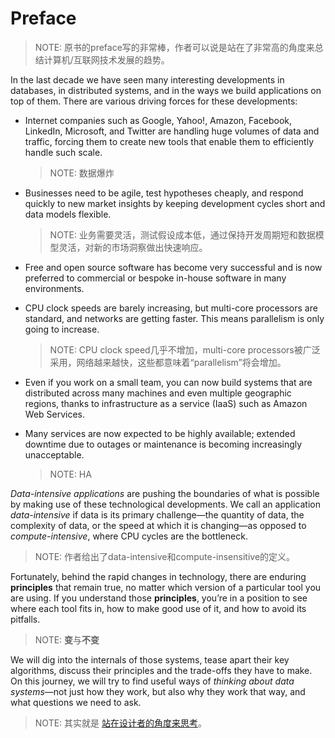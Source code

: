 # Preface

> NOTE: 原书的preface写的非常棒，作者可以说是站在了非常高的角度来总结计算机/互联网技术发展的趋势。

In the last decade we have seen many interesting developments in databases, in distributed systems, and in the ways we build applications on top of them. There are various driving forces for these developments:

- Internet companies such as Google, Yahoo!, Amazon, Facebook, LinkedIn, Microsoft, and Twitter are handling huge volumes of data and traffic, forcing them to create new tools that enable them to efficiently handle such scale.

  > NOTE: 数据爆炸

- Businesses need to be agile, test hypotheses cheaply, and respond quickly to new market insights by keeping development cycles short and data models flexible.

  > NOTE: 业务需要灵活，测试假设成本低，通过保持开发周期短和数据模型灵活，对新的市场洞察做出快速响应。

- Free and open source software has become very successful and is now preferred to commercial or bespoke in-house software in many environments.

- CPU clock speeds are barely increasing, but multi-core processors are standard, and networks are getting faster. This means parallelism is only going to increase.

  > NOTE: CPU clock speed几乎不增加，multi-core processors被广泛采用，网络越来越快，这些都意味着“parallelism”将会增加。

- Even if you work on a small team, you can now build systems that are distributed across many machines and even multiple geographic regions, thanks to infrastructure as a service (IaaS) such as Amazon Web Services.

- Many services are now expected to be highly available; extended downtime due to outages or maintenance is becoming increasingly unacceptable.

  > NOTE: HA

*Data-intensive applications* are pushing the boundaries of what is possible by making use of these technological developments. We call an application *data-intensive* if data is its primary challenge—the quantity of data, the complexity of data, or the speed at which it is changing—as opposed to *compute-intensive*, where CPU cycles are the bottleneck.

> NOTE: 作者给出了data-intensive和compute-insensitive的定义。



Fortunately, behind the rapid changes in technology, there are enduring **principles** that remain true, no matter which version of a particular tool you are using. If you understand those **principles**, you’re in a position to see where each tool fits in, how to make good use of it, and how to avoid its pitfalls.

> NOTE: **变**与**不变**

We will dig into the internals of those systems, tease apart their key algorithms, discuss their principles and the trade-offs they have to make. On this journey, we will try to find useful ways of *thinking about data systems*—not just how they work, but also why they work that way, and what questions we need to ask.

> NOTE: 其实就是 [站在设计者的角度来思考](https://dengking.github.io/Post/Thoughts)。

